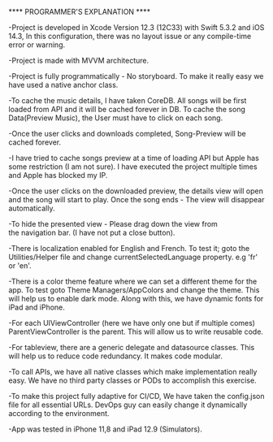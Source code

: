 **** PROGRAMMER'S EXPLANATION ****

-Project is developed in Xcode Version 12.3 (12C33) with Swift 5.3.2 and iOS 14.3, In this configuration, there was no layout issue or any compile-time error or warning.

-Project is made with MVVM architecture.

-Project is fully programmatically - No storyboard. To make it really easy we have used a native anchor class.

-To cache the music details, I have taken CoreDB. All songs will be first loaded from API and it will be cached forever in DB. To cache the song Data(Preview Music), the User must have to click on each song. 

-Once the user clicks and downloads completed, Song-Preview will be cached forever.

-I have tried to cache songs preview at a time of loading API but Apple has some restriction (I am not sure). I have executed the project multiple times and Apple has blocked my IP. 

-Once the user clicks on the downloaded preview, the details view will open and the song will start to play. Once the song ends - The view will disappear automatically.

-To hide the presented view - Please drag down the view from the navigation bar. (I have not put a close button).

-There is localization enabled for English and French. To test it; goto the Utilities/Helper file and change currentSelectedLanguage property. e.g 'fr' or 'en'.

-There is a color theme feature where we can set a different theme for the app. To test goto Theme Managers/AppColors and change the theme. This will help us to enable dark mode. Along with this, we have dynamic fonts for iPad and iPhone.

-For each UIViewController (here we have only one but if multiple comes) ParentViewController is the parent. This will allow us to write reusable code.

-For tableview, there are a generic delegate and datasource classes. This will help us to reduce code redundancy. It makes code modular.

-To call APIs, we have all native classes which make implementation really easy. We have no third party classes or PODs to accomplish this exercise.

-To make this project fully adaptive for CI/CD, We have taken the config.json file for all essential URLs. DevOps guy can easily change it dynamically according to the environment. 

-App was tested in iPhone 11,8 and iPad 12.9 (Simulators).
